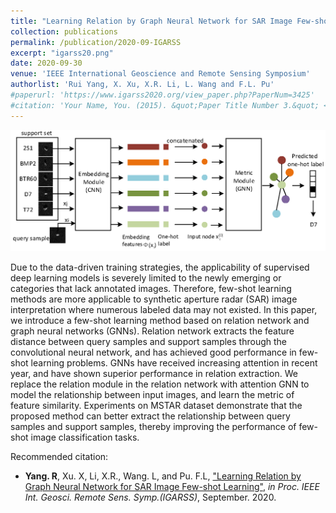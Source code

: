 ```yaml
---
title: "Learning Relation by Graph Neural Network for SAR Image Few-shot Learning"
collection: publications
permalink: /publication/2020-09-IGARSS
excerpt: "igarss20.png"
date: 2020-09-30
venue: 'IEEE International Geoscience and Remote Sensing Symposium'
authorlist: 'Rui Yang, X. Xu, X.R. Li, L. Wang and F.L. Pu'
#paperurl: 'https://www.igarss2020.org/view_paper.php?PaperNum=3425'
#citation: 'Your Name, You. (2015). &quot;Paper Title Number 3.&quot; <i>Journal 1</i>. 1(3).'
---
```


![avatar](/images/igarss20.png)


Due to the data-driven training strategies, the applicability of supervised deep learning models is severely limited to the newly emerging or categories that lack annotated images. Therefore, few-shot learning methods are more applicable to synthetic aperture radar (SAR) image interpretation where numerous labeled data may not existed. In this paper, we introduce a few-shot learning method based on relation network and graph neural networks (GNNs). Relation network extracts the feature distance between query samples and support samples through the convolutional neural network, and has achieved good performance in few-shot learning problems. GNNs have received increasing attention in recent year, and have shown superior performance in relation extraction. We replace the relation module in the relation network with attention GNN to model the relationship between input images, and learn the metric of feature similarity. Experiments on MSTAR dataset demonstrate that the proposed method can better extract the relationship between query samples and support samples, thereby improving the performance of few-shot image classification tasks.


Recommended citation: 

* <b>Yang. R</b>, Xu. X, Li, X.R., Wang. L, and Pu. F.L, <a href="https://yangruipro.github.io/publication/2020-09-IGARSS" target="_blank">"Learning Relation by Graph Neural Network for SAR Image Few-shot Learning"</a>, <i>in Proc. IEEE Int. Geosci. Remote Sens. Symp.(IGARSS)</i>, September. 2020. 